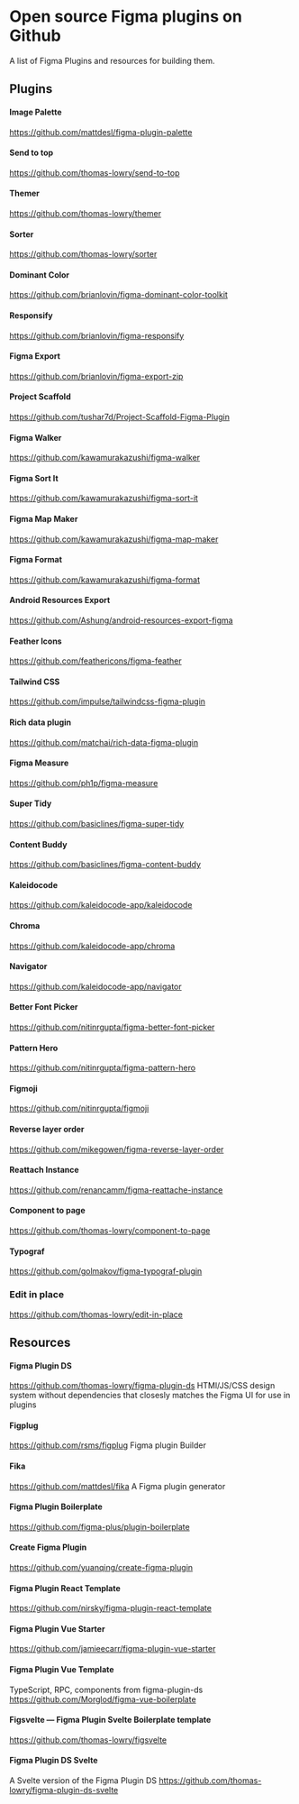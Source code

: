 # Open source Figma plugins on Github
A list of Figma Plugins and resources for building them.

## Plugins

#### Image Palette
https://github.com/mattdesl/figma-plugin-palette

#### Send to top
https://github.com/thomas-lowry/send-to-top

#### Themer
https://github.com/thomas-lowry/themer

#### Sorter
https://github.com/thomas-lowry/sorter

#### Dominant Color
https://github.com/brianlovin/figma-dominant-color-toolkit

#### Responsify
https://github.com/brianlovin/figma-responsify

#### Figma Export
https://github.com/brianlovin/figma-export-zip

#### Project Scaffold
https://github.com/tushar7d/Project-Scaffold-Figma-Plugin

#### Figma Walker
https://github.com/kawamurakazushi/figma-walker

#### Figma Sort It
https://github.com/kawamurakazushi/figma-sort-it

#### Figma Map Maker
https://github.com/kawamurakazushi/figma-map-maker

#### Figma Format
https://github.com/kawamurakazushi/figma-format

#### Android Resources Export
https://github.com/Ashung/android-resources-export-figma

#### Feather Icons
https://github.com/feathericons/figma-feather

#### Tailwind CSS
https://github.com/impulse/tailwindcss-figma-plugin

#### Rich data plugin
https://github.com/matchai/rich-data-figma-plugin

#### Figma Measure
https://github.com/ph1p/figma-measure

#### Super Tidy
https://github.com/basiclines/figma-super-tidy

#### Content Buddy
https://github.com/basiclines/figma-content-buddy

#### Kaleidocode
https://github.com/kaleidocode-app/kaleidocode

#### Chroma
https://github.com/kaleidocode-app/chroma

#### Navigator
https://github.com/kaleidocode-app/navigator

#### Better Font Picker
https://github.com/nitinrgupta/figma-better-font-picker

#### Pattern Hero
https://github.com/nitinrgupta/figma-pattern-hero

#### Figmoji
https://github.com/nitinrgupta/figmoji

#### Reverse layer order
https://github.com/mikegowen/figma-reverse-layer-order

#### Reattach Instance
https://github.com/renancamm/figma-reattache-instance

#### Component to page
https://github.com/thomas-lowry/component-to-page

#### Typograf
https://github.com/golmakov/figma-typograf-plugin

### Edit in place
https://github.com/thomas-lowry/edit-in-place


## Resources

#### Figma Plugin DS
https://github.com/thomas-lowry/figma-plugin-ds  HTMl/JS/CSS design system without dependencies that closesly matches the Figma UI for use in plugins

#### Figplug
https://github.com/rsms/figplug  Figma plugin Builder

#### Fika
https://github.com/mattdesl/fika  A Figma plugin generator

#### Figma Plugin Boilerplate
https://github.com/figma-plus/plugin-boilerplate

#### Create Figma Plugin
https://github.com/yuanqing/create-figma-plugin

#### Figma Plugin React Template
https://github.com/nirsky/figma-plugin-react-template

#### Figma Plugin Vue Starter
https://github.com/jamieecarr/figma-plugin-vue-starter

#### Figma Plugin Vue Template
TypeScript, RPC, components from figma-plugin-ds
https://github.com/Morglod/figma-vue-boilerplate

#### Figsvelte — Figma Plugin Svelte Boilerplate template
https://github.com/thomas-lowry/figsvelte

#### Figma Plugin DS Svelte
A Svelte version of the Figma Plugin DS
https://github.com/thomas-lowry/figma-plugin-ds-svelte
